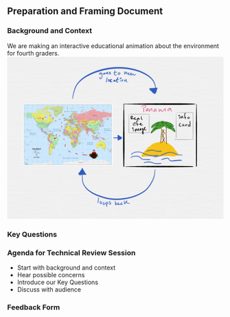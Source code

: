 ## Preparation and Framing Document
### Background and Context
We are making an interactive educational animation about the environment for fourth graders.
![Storyboard Image](Attachment-1.png)
### Key Questions
### Agenda for Technical Review Session
* Start with background and context
* Hear possible concerns
* Introduce our Key Questions
* Discuss with audience
### Feedback Form

